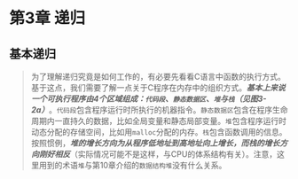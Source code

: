 
# 第3章 递归

## 基本递归

> 为了理解递归究竟是如何工作的，有必要先看看C语言中函数的执行方式。基于这点，我们需要了解一点关于C程序在内存中的组织方式。***基本上来说一个可执行程序由4个区域组成：`代码段`、`静态数据区`、`堆`与`栈`（见图3-2a）***。`代码段`包含程序运行时所执行的机器指令。`静态数据区`包含在程序生命周期内一直持久的数据，比如全局变量和静态局部变量。`堆`包含程序运行时动态分配的存储空间，比如用`malloc`分配的内存。`栈`包含函数调用的信息。按照惯例，***堆的增长方向为从程序低地址到高地址向上增长，而栈的增长方向刚好相反***（实际情况可能不是这样，与CPU的体系结构有关）。注意，这里用到的术语`堆`与第10章介绍的`数据结构堆`没有什么关系。
